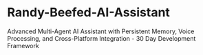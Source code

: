 # Randy-Beefed-AI-Assistant
Advanced Multi-Agent AI Assistant with Persistent Memory, Voice Processing, and Cross-Platform Integration - 30 Day Development Framework
